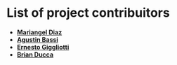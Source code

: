 # List of project contribuitors

* **[Mariangel Diaz](https://github.com/diazbm)**
* **[Agustin Bassi](https://github.com/agustinBassi)**
* **[Ernesto Giggliotti](https://github.com/ernesto-g)**
* **[Brian Ducca](https://github.com/brianducca)**
